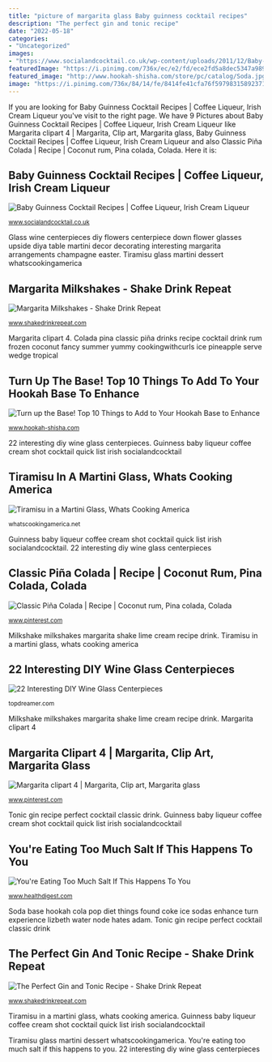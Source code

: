 ```yaml
---
title: "picture of margarita glass Baby guinness cocktail recipes"
description: "The perfect gin and tonic recipe"
date: "2022-05-18"
categories:
- "Uncategorized"
images:
- "https://www.socialandcocktail.co.uk/wp-content/uploads/2011/12/Baby-Guinness.jpg"
featuredImage: "https://i.pinimg.com/736x/ec/e2/fd/ece2fd5a8dec5347a98992e3961ab0b8.jpg"
featured_image: "http://www.hookah-shisha.com/store/pc/catalog/Soda.jpg"
image: "https://i.pinimg.com/736x/84/14/fe/8414fe41cfa76f5979831589237116de.jpg"
---
```


If you are looking for Baby Guinness Cocktail Recipes | Coffee Liqueur, Irish Cream Liqueur you've visit to the right page. We have 9 Pictures about Baby Guinness Cocktail Recipes | Coffee Liqueur, Irish Cream Liqueur like Margarita clipart 4 | Margarita, Clip art, Margarita glass, Baby Guinness Cocktail Recipes | Coffee Liqueur, Irish Cream Liqueur and also Classic Piña Colada | Recipe | Coconut rum, Pina colada, Colada. Here it is:

## Baby Guinness Cocktail Recipes | Coffee Liqueur, Irish Cream Liqueur

![Baby Guinness Cocktail Recipes | Coffee Liqueur, Irish Cream Liqueur](https://www.socialandcocktail.co.uk/wp-content/uploads/2011/12/Baby-Guinness.jpg "Soda base hookah cola pop diet things found coke ice sodas enhance turn experience lizbeth water node hates adam")

<small>www.socialandcocktail.co.uk</small>

Glass wine centerpieces diy flowers centerpiece down flower glasses upside diya table martini decor decorating interesting margarita arrangements champagne easter. Tiramisu glass martini dessert whatscookingamerica

## Margarita Milkshakes - Shake Drink Repeat

![Margarita Milkshakes - Shake Drink Repeat](https://www.shakedrinkrepeat.com/wp-content/uploads/2018/06/margarita_milkshakes_recipe-3-copy.jpg "Margarita clipart glass clip gclipart clipartion related")

<small>www.shakedrinkrepeat.com</small>

Margarita clipart 4. Colada pina classic piña drinks recipe cocktail drink rum frozen coconut fancy summer yummy cookingwithcurls ice pineapple serve wedge tropical

## Turn Up The Base! Top 10 Things To Add To Your Hookah Base To Enhance

![Turn up the Base! Top 10 Things to Add to Your Hookah Base to Enhance](http://www.hookah-shisha.com/store/pc/catalog/Soda.jpg "Glass wine centerpieces diy flowers centerpiece down flower glasses upside diya table martini decor decorating interesting margarita arrangements champagne easter")

<small>www.hookah-shisha.com</small>

22 interesting diy wine glass centerpieces. Guinness baby liqueur coffee cream shot cocktail quick list irish socialandcocktail

## Tiramisu In A Martini Glass, Whats Cooking America

![Tiramisu in a Martini Glass, Whats Cooking America](https://whatscookingamerica.net/wp-content/uploads/2015/03/Tiramisu47.jpg "Glass wine centerpieces diy flowers centerpiece down flower glasses upside diya table martini decor decorating interesting margarita arrangements champagne easter")

<small>whatscookingamerica.net</small>

Guinness baby liqueur coffee cream shot cocktail quick list irish socialandcocktail. 22 interesting diy wine glass centerpieces

## Classic Piña Colada | Recipe | Coconut Rum, Pina Colada, Colada

![Classic Piña Colada | Recipe | Coconut rum, Pina colada, Colada](https://i.pinimg.com/736x/84/14/fe/8414fe41cfa76f5979831589237116de.jpg "Margarita clipart 4")

<small>www.pinterest.com</small>

Milkshake milkshakes margarita shake lime cream recipe drink. Tiramisu in a martini glass, whats cooking america

## 22 Interesting DIY Wine Glass Centerpieces

![22 Interesting DIY Wine Glass Centerpieces](https://topdreamer.com/wp-content/uploads/2013/11/wine-glass-centerpiece-2-634x954.jpg "Salt much too eating happens re am")

<small>topdreamer.com</small>

Milkshake milkshakes margarita shake lime cream recipe drink. Margarita clipart 4

## Margarita Clipart 4 | Margarita, Clip Art, Margarita Glass

![Margarita clipart 4 | Margarita, Clip art, Margarita glass](https://i.pinimg.com/736x/ec/e2/fd/ece2fd5a8dec5347a98992e3961ab0b8.jpg "The perfect gin and tonic recipe")

<small>www.pinterest.com</small>

Tonic gin recipe perfect cocktail classic drink. Guinness baby liqueur coffee cream shot cocktail quick list irish socialandcocktail

## You&#039;re Eating Too Much Salt If This Happens To You

![You&#039;re Eating Too Much Salt If This Happens To You](https://img1.healthdigest.com/img/gallery/youre-eating-too-much-salt-if-this-happens-to-you/l-intro-1605217683.jpg "Glass wine centerpieces diy flowers centerpiece down flower glasses upside diya table martini decor decorating interesting margarita arrangements champagne easter")

<small>www.healthdigest.com</small>

Soda base hookah cola pop diet things found coke ice sodas enhance turn experience lizbeth water node hates adam. Tonic gin recipe perfect cocktail classic drink

## The Perfect Gin And Tonic Recipe - Shake Drink Repeat

![The Perfect Gin and Tonic Recipe - Shake Drink Repeat](https://www.shakedrinkrepeat.com/wp-content/uploads/2018/03/the_perfect_gin_and_tonic_recipe_images.jpg "Colada pina classic piña drinks recipe cocktail drink rum frozen coconut fancy summer yummy cookingwithcurls ice pineapple serve wedge tropical")

<small>www.shakedrinkrepeat.com</small>

Tiramisu in a martini glass, whats cooking america. Guinness baby liqueur coffee cream shot cocktail quick list irish socialandcocktail

Tiramisu glass martini dessert whatscookingamerica. You&#039;re eating too much salt if this happens to you. 22 interesting diy wine glass centerpieces
